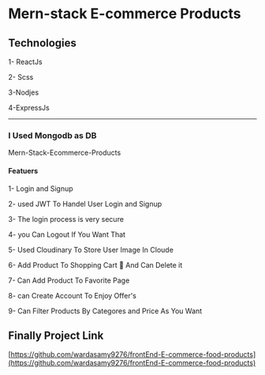 # Mern-stack E-commerce Products 


## Technologies

1- ReactJs

2- Scss

3-Nodjes

4-ExpressJs
________________________________________________________________________________________________________________________

### I Used Mongodb as DB

Mern-Stack-Ecommerce-Products

#### Featuers

1- Login and Signup

2- used JWT To Handel User Login and Signup

3- The login process is very secure

4- you Can Logout If You Want That

5- Used Cloudinary To Store User Image In Cloude

6- Add Product To Shopping Cart 🛒 And Can Delete it

7- Can Add Product To Favorite Page

8- can Create Account To Enjoy Offer's 

9- Can Filter Products By Categores and Price As You Want


## Finally Project Link
[https://github.com/wardasamy9276/frontEnd-E-commerce-food-products](https://github.com/wardasamy9276/frontEnd-E-commerce-food-products)


